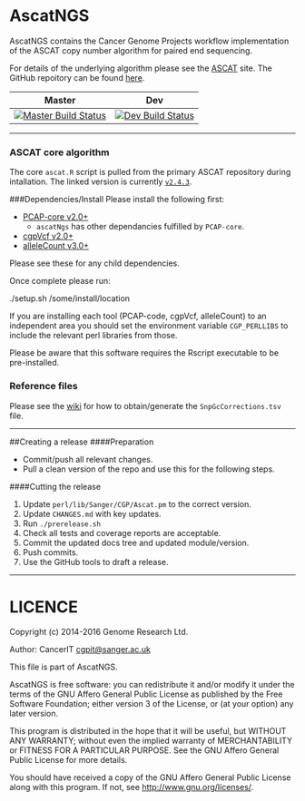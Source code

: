 AscatNGS
========
AscatNGS contains the Cancer Genome Projects workflow implementation of the ASCAT copy number
algorithm for paired end sequencing.

For details of the underlying algorithm please see the [ASCAT](https://www.crick.ac.uk/peter-van-loo/software/ASCAT) site.  The GitHub repoitory can be found [here](https://github.com/Crick-CancerGenomics/ascat).

| Master | Dev |
|---|---|
| [![Master Build Status](https://travis-ci.org/cancerit/ascatNgs.svg?branch=master)](https://travis-ci.org/cancerit/ascatNgs) | [![Dev Build Status](https://travis-ci.org/cancerit/ascatNgs.svg?branch=dev)](https://travis-ci.org/cancerit/ascatNgs) |

---

### ASCAT core algorithm
The core `ascat.R` script is pulled from the primary ASCAT repository during intallation.  The linked version is currently [`v2.4.3`](https://github.com/Crick-CancerGenomics/ascat/releases/tag/v2.4.3).

###Dependencies/Install
Please install the following first:

* [PCAP-core v2.0+](http://github.com/ICGC-TCGA-PanCancer/PCAP-core/releases)
  * `ascatNgs` has other dependancies fulfilled by `PCAP-core`.
* [cgpVcf v2.0+](https://github.com/cancerit/cgpVcf/releases)
* [alleleCount v3.0+](https://github.com/cancerit/alleleCount/releases)

Please see these for any child dependencies.

Once complete please run:

./setup.sh /some/install/location

If you are installing each tool (PCAP-code, cgpVcf, alleleCount) to an independent area you should set the environment variable `CGP_PERLLIBS` to include the relevant perl libraries from those.

Please be aware that this software requires the Rscript executable to be pre-installed.

### Reference files

Please see the [wiki](https://github.com/cancerit/ascatNgs/wiki) for how to obtain/generate the `SnpGcCorrections.tsv` file.

---

##Creating a release
####Preparation
* Commit/push all relevant changes.
* Pull a clean version of the repo and use this for the following steps.

####Cutting the release
1. Update `perl/lib/Sanger/CGP/Ascat.pm` to the correct version.
2. Update `CHANGES.md` with key updates.
3. Run `./prerelease.sh`
4. Check all tests and coverage reports are acceptable.
5. Commit the updated docs tree and updated module/version.
6. Push commits.
7. Use the GitHub tools to draft a release.

---

LICENCE
========
Copyright (c) 2014-2016 Genome Research Ltd.

Author: CancerIT <cgpit@sanger.ac.uk>

This file is part of AscatNGS.

AscatNGS is free software: you can redistribute it and/or modify it under
the terms of the GNU Affero General Public License as published by the Free
Software Foundation; either version 3 of the License, or (at your option) any
later version.

This program is distributed in the hope that it will be useful, but WITHOUT
ANY WARRANTY; without even the implied warranty of MERCHANTABILITY or FITNESS
FOR A PARTICULAR PURPOSE. See the GNU Affero General Public License for more
details.

You should have received a copy of the GNU Affero General Public License
along with this program. If not, see <http://www.gnu.org/licenses/>.
